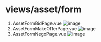 # views/asset/form

1. AssetFormBidPage.vue
   ![image](https://user-images.githubusercontent.com/78536273/118095896-a1601280-b40b-11eb-9b30-2b81f5fe834b.png)
2. AssetFormMakeOfferPage.vue
   ![image](https://user-images.githubusercontent.com/78536273/118095848-8b525200-b40b-11eb-8e69-8107f7405304.png)
3. AssetFormNegoPage.vue
   ![image](https://user-images.githubusercontent.com/78536273/118095744-6958cf80-b40b-11eb-8215-1582ff3b08fd.png)